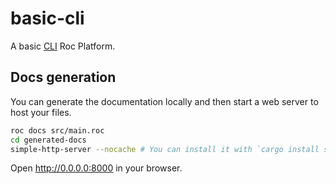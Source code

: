# basic-cli

A basic [CLI](https://en.wikipedia.org/wiki/Command-line_interface) Roc Platform.

## Docs generation

You can generate the documentation locally and then start a web server to host your files.

```bash
roc docs src/main.roc
cd generated-docs
simple-http-server --nocache # You can install it with `cargo install simple-http-server`.
```

Open http://0.0.0.0:8000 in your browser.
